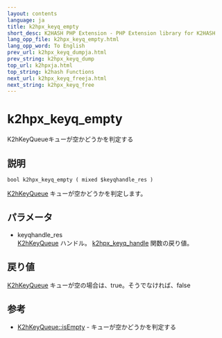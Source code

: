 ```yaml
---
layout: contents
language: ja
title: k2hpx_keyq_empty
short_desc: K2HASH PHP Extension - PHP Extension library for K2HASH
lang_opp_file: k2hpx_keyq_empty.html
lang_opp_word: To English
prev_url: k2hpx_keyq_dumpja.html
prev_string: k2hpx_keyq_dump
top_url: k2hpxja.html
top_string: k2hash Functions
next_url: k2hpx_keyq_freeja.html
next_string: k2hpx_keyq_free
---
```


# k2hpx_keyq_empty
K2hKeyQueueキューが空かどうかを判定する

## 説明
```
bool k2hpx_keyq_empty ( mixed $keyqhandle_res )
```
[K2hKeyQueue](k2hkq_classja.html) キューが空かどうかを判定します。 

## パラメータ
- keyqhandle_res  
[K2hKeyQueue](k2hkq_classja.html) ハンドル。 [k2hpx_keyq_handle](k2hpx_keyq_handleja.html) 関数の戻り値。

## 戻り値
[K2hKeyQueue](k2hkq_classja.html) キューが空の場合は、true。そうでなければ、false 

## 参考
- [K2hKeyQueue::isEmpty](k2hkq_isEmptyja.html) - キューが空かどうかを判定する
